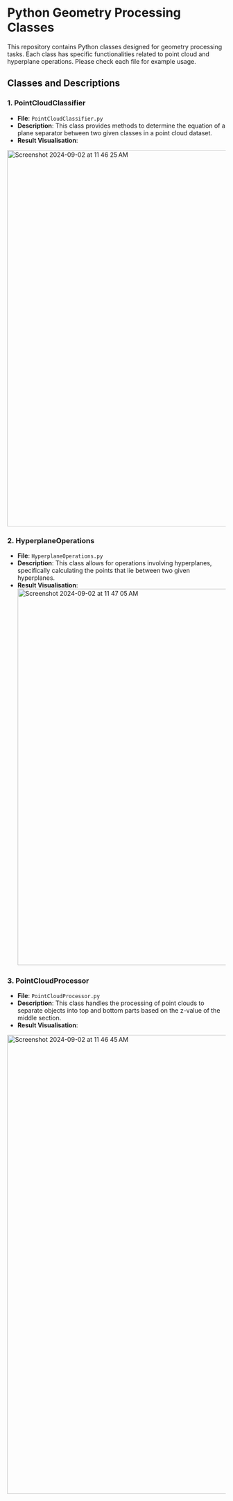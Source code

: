 # Python Geometry Processing Classes

This repository contains Python classes designed for geometry processing tasks. Each class has specific functionalities related to point cloud and hyperplane operations. Please check each file for example usage. 

## Classes and Descriptions

### 1. PointCloudClassifier

- **File**: `PointCloudClassifier.py`
- **Description**: This class provides methods to determine the equation of a plane separator between two given classes in a point cloud dataset.
- **Result Visualisation**:
<img width="868" alt="Screenshot 2024-09-02 at 11 46 25 AM" src="https://github.com/user-attachments/assets/c1511f41-a9db-485c-a52d-b5dc356b6b7b">


### 2. HyperplaneOperations
- **File**: `HyperplaneOperations.py`
- **Description**: This class allows for operations involving hyperplanes, specifically calculating the points that lie between two given hyperplanes.
- **Result Visualisation**:
  <img width="868" alt="Screenshot 2024-09-02 at 11 47 05 AM" src="https://github.com/user-attachments/assets/99f2e402-5317-4bc7-b113-118ca07aa3e0">


### 3. PointCloudProcessor
- **File**: `PointCloudProcessor.py`
- **Description**: This class handles the processing of point clouds to separate objects into top and bottom parts based on the z-value of the middle section.
- **Result Visualisation**:
<img width="1059" alt="Screenshot 2024-09-02 at 11 46 45 AM" src="https://github.com/user-attachments/assets/9cf0679c-9e23-4fcb-a2f3-6d93e807ca3f">
